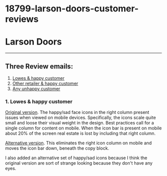 # 18799-larson-doors-customer-reviews

# Larson Doors

---

## Three Review emails:

1. [Lowes & happy customer](https://scottbickell.github.io/18799-larson-doors-customer-reviews/01-happy-customer-lowes.html)
2. [Other retailer & happy customer](https://scottbickell.github.io/18799-larson-doors-customer-reviews/02-happy-customer-other.html)
3. [Any unhappy customer](https://scottbickell.github.io/18799-larson-doors-customer-reviews/03-unhappy-customer.html)

### 1\. Lowes & happy customer 

[Original version](https://scottbickell.github.io/18799-larson-doors-customer-reviews/01-happy-customer-lowes.html). The happy/sad face icons in the right column present issues when viewed on mobile devices. Specifically, the icons scale quite small and loose their visual weight in the design. Best practices call for a single column for content on mobile. When the icon bar is present on mobile about 20% of the screen real estate is lost by including that right column.

[Alternative version](https://scottbickell.github.io/18799-larson-doors-customer-reviews/01-happy-customer-lowes-alt.html). This eliminates the right icon column on mobile and moves the icon bar down, beneath the copy block.

I also added an alternative set of happy/sad icons because I think the original version are sort of strange looking because they don't have any eyes.

